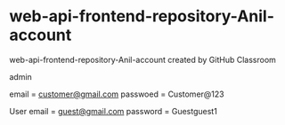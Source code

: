 # web-api-frontend-repository-Anil-account
web-api-frontend-repository-Anil-account created by GitHub Classroom

admin

email = customer@gmail.com
passwoed = Customer@123


User
email = guest@gmail.com
password = Guestguest1
